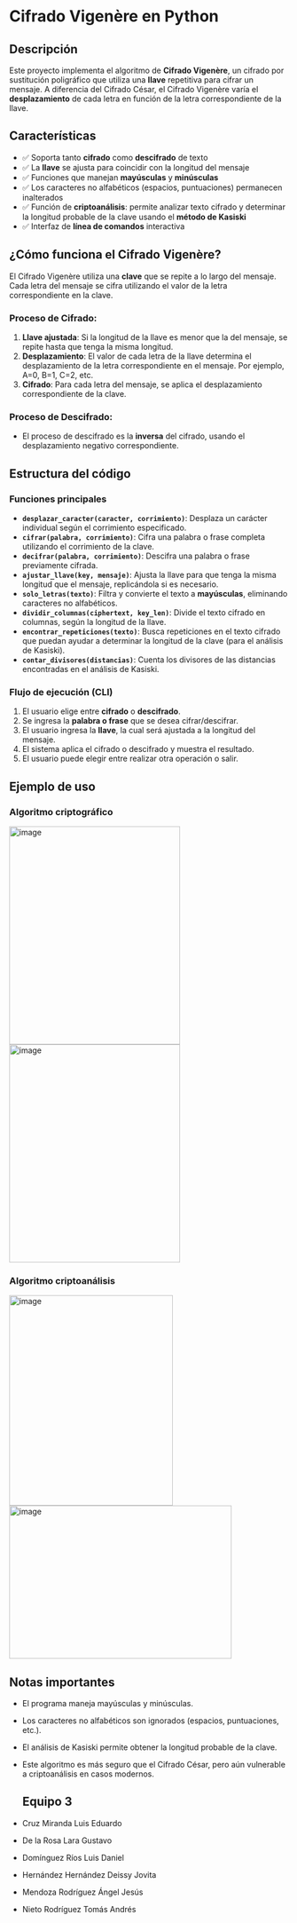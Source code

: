 # Cifrado Vigenère en Python

## Descripción

Este proyecto implementa el algoritmo de **Cifrado Vigenère**, un cifrado por sustitución poligráfico que utiliza una **llave** repetitiva para cifrar un mensaje. 
A diferencia del Cifrado César, el Cifrado Vigenère varía el **desplazamiento** de cada letra en función de la letra correspondiente de la llave.

## Características

- ✅ Soporta tanto **cifrado** como **descifrado** de texto
- ✅ La **llave** se ajusta para coincidir con la longitud del mensaje
- ✅ Funciones que manejan **mayúsculas** y **minúsculas**
- ✅ Los caracteres no alfabéticos (espacios, puntuaciones) permanecen inalterados
- ✅ Función de **criptoanálisis**: permite analizar texto cifrado y determinar la longitud probable de la clave usando el **método de Kasiski**
- ✅ Interfaz de **línea de comandos** interactiva

## ¿Cómo funciona el Cifrado Vigenère?

El Cifrado Vigenère utiliza una **clave** que se repite a lo largo del mensaje. Cada letra del mensaje se cifra utilizando el valor de la letra correspondiente en la clave.

### Proceso de Cifrado:
1. **Llave ajustada**: Si la longitud de la llave es menor que la del mensaje, se repite hasta que tenga la misma longitud.
2. **Desplazamiento**: El valor de cada letra de la llave determina el desplazamiento de la letra correspondiente en el mensaje. Por ejemplo, A=0, B=1, C=2, etc.
3. **Cifrado**: Para cada letra del mensaje, se aplica el desplazamiento correspondiente de la clave.

### Proceso de Descifrado:
- El proceso de descifrado es la **inversa** del cifrado, usando el desplazamiento negativo correspondiente.

## Estructura del código

### Funciones principales

- **`desplazar_caracter(caracter, corrimiento)`**: Desplaza un carácter individual según el corrimiento especificado.
- **`cifrar(palabra, corrimiento)`**: Cifra una palabra o frase completa utilizando el corrimiento de la clave.
- **`decifrar(palabra, corrimiento)`**: Descifra una palabra o frase previamente cifrada.
- **`ajustar_llave(key, mensaje)`**: Ajusta la llave para que tenga la misma longitud que el mensaje, replicándola si es necesario.
- **`solo_letras(texto)`**: Filtra y convierte el texto a **mayúsculas**, eliminando caracteres no alfabéticos.
- **`dividir_columnas(ciphertext, key_len)`**: Divide el texto cifrado en columnas, según la longitud de la llave.
- **`encontrar_repeticiones(texto)`**: Busca repeticiones en el texto cifrado que puedan ayudar a determinar la longitud de la clave (para el análisis de Kasiski).
- **`contar_divisores(distancias)`**: Cuenta los divisores de las distancias encontradas en el análisis de Kasiski.

### Flujo de ejecución (CLI)

1. El usuario elige entre **cifrado** o **descifrado**.
2. Se ingresa la **palabra o frase** que se desea cifrar/descifrar.
3. El usuario ingresa la **llave**, la cual será ajustada a la longitud del mensaje.
4. El sistema aplica el cifrado o descifrado y muestra el resultado.
5. El usuario puede elegir entre realizar otra operación o salir.

## Ejemplo de uso

### Algoritmo criptográfico
<img width="308" height="393" alt="image" src="https://github.com/user-attachments/assets/ec1118a8-7e99-4289-87fa-28cd3e62d206" />
<img width="308" height="393" alt="image" src="https://github.com/user-attachments/assets/8fe4026d-11fa-4379-99b2-811792533dc5" />

### Algoritmo criptoanálisis
<img width="295" height="379" alt="image" src="https://github.com/user-attachments/assets/8c7b8399-ad65-4cf6-acf8-1e3e81e69a89" />
<img width="401" height="276" alt="image" src="https://github.com/user-attachments/assets/4b8ae8d0-2297-47ef-be22-c3a5c6122f06" />



## Notas importantes

- El programa maneja mayúsculas y minúsculas.
- Los caracteres no alfabéticos son ignorados (espacios, puntuaciones, etc.).
- El análisis de Kasiski permite obtener la longitud probable de la clave.
- Este algoritmo es más seguro que el Cifrado César, pero aún vulnerable a criptoanálisis en casos modernos.

  ## Equipo 3

- Cruz Miranda Luis Eduardo
- De la Rosa Lara Gustavo
- Domínguez Ríos Luis Daniel
- Hernández Hernández Deissy Jovita
- Mendoza Rodríguez Ángel Jesús
- Nieto Rodríguez Tomás Andrés


